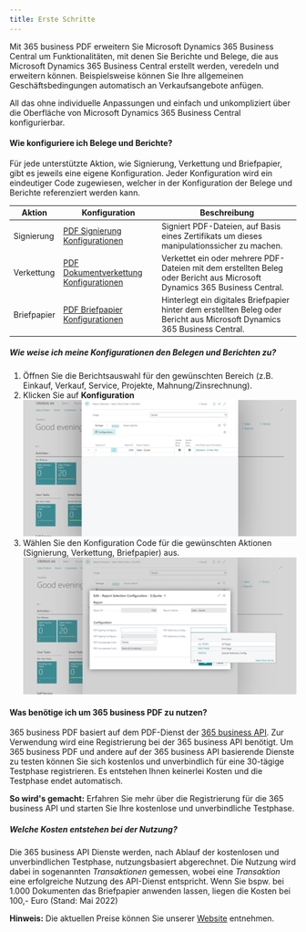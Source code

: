 ```yaml
---
title: Erste Schritte
---
```


Mit 365 business PDF erweitern Sie Microsoft Dynamics 365 Business Central um Funktionalitäten, mit denen Sie Berichte und Belege, die aus Microsoft Dynamics 365 Business Central erstellt werden, veredeln und erweitern können. Beispielsweise können Sie Ihre allgemeinen Geschäftsbedingungen automatisch an Verkaufsangebote anfügen.

All das ohne individuelle Anpassungen und einfach und unkompliziert über die Oberfläche von Microsoft Dynamics 365 Business Central konfigurierbar.

#### Wie konfiguriere ich Belege und Berichte?

Für jede unterstützte Aktion, wie Signierung, Verkettung und Briefpapier, gibt es jeweils eine eigene Konfiguration. Jeder Konfiguration wird ein eindeutiger Code zugewiesen, welcher in der Konfiguration der Belege und Berichte referenziert werden kann.

| Aktion | Konfiguration | Beschreibung |
| --- | --- | --- |
| Signierung | [PDF Signierung Konfigurationen](signing.md) | Signiert PDF-Dateien, auf Basis eines Zertifikats um dieses manipulationssicher zu machen. |
| Verkettung | [PDF Dokumentverkettung Konfigurationen](concatenate.md) | Verkettet ein oder mehrere PDF-Dateien mit dem erstellten Beleg oder Bericht aus Microsoft Dynamics 365 Business Central. |
| Briefpapier | [PDF Briefpapier Konfigurationen](stationery.md) | Hinterlegt ein digitales Briefpapier hinter dem erstellten Beleg oder Bericht aus Microsoft Dynamics 365 Business Central. |

##### Wie weise ich meine Konfigurationen den Belegen und Berichten zu?

1. Öffnen Sie die Berichtsauswahl für den gewünschten Bereich (z.B. Einkauf, Verkauf, Service, Projekte, Mahnung/Zinsrechnung).
2. Klicken Sie auf **Konfiguration**
   ![Berichtsauswahl - Konfiguration Aktion](/assets/images/365-business-pdf/report-selections.png)
3. Wählen Sie den Konfiguration Code für die gewünschten Aktionen (Signierung, Verkettung, Briefpapier) aus.
   ![Berichtsauswahl Konfiguration](/assets/images/365-business-pdf/report-selection-configuration.png)  

#### Was benötige ich um 365 business PDF zu nutzen?

365 business PDF basiert auf dem PDF-Dienst der [365 business API](../365-business-api/index.md). Zur Verwendung wird eine Registrierung bei der 365 business API benötigt. Um 365 business PDF und andere auf der 365 business API basierende Dienste zu testen können Sie sich kostenlos und unverbindlich für eine 30-tägige Testphase registrieren.
Es entstehen Ihnen keinerlei Kosten und die Testphase endet automatisch.

<div class="alert alert-info">
    <i class="fa-duotone fa-thin fa-lightbulb fa-lg" style="--fa-secondary-color: #00b7c3; --fa-primary-color: #111111;"></i> <strong>So wird's gemacht:</strong> Erfahren Sie mehr über die Registrierung für die 365 business API und starten Sie Ihre kostenlose und unverbindliche Testphase.
</div>

##### Welche Kosten entstehen bei der Nutzung?

Die 365 business API Dienste werden, nach Ablauf der kostenlosen und unverbindlichen Testphase, nutzungsbasiert abgerechnet. Die Nutzung wird dabei in sogenannten *Transaktionen* gemessen, wobei eine *Transaktion* eine erfolgreiche Nutzung des API-Dienst entspricht.
Wenn Sie bspw. bei 1.000 Dokumenten das Briefpapier anwenden lassen, liegen die Kosten bei 100,- Euro (Stand: Mai 2022)

<div class="alert alert-info">
    <i class="fa-duotone fa-thin fa-lightbulb fa-lg" style="--fa-secondary-color: #00b7c3; --fa-primary-color: #111111;"></i> <strong>Hinweis:</strong> Die aktuellen Preise können Sie unserer <a href="https://365businessdev.com/cloud/preise/pdf/">Website</a> entnehmen.
</div>